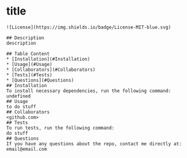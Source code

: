 # title
    ![License](https://img.shields.io/badge/License-MIT-blue.svg)
    
    ## Description
    description
    
    ## Table Content
    * [Installation](#Installation)
    * [Usage](#Usage)
    * [Collaborators](#Collaborators)
    * [Tests](#Tests)
    * [Questions](#Questions)
    ## Installation
    To install necessary dependencies, run the following command:
    undefined
    ## Usage
    to do stuff
    ## Collaborators
    <github.com>
    ## Tests
    To run tests, run the following command:
    do stuff
    ## Questions
    If you have any questions about the repo, contact me directly at: email@email.com
  